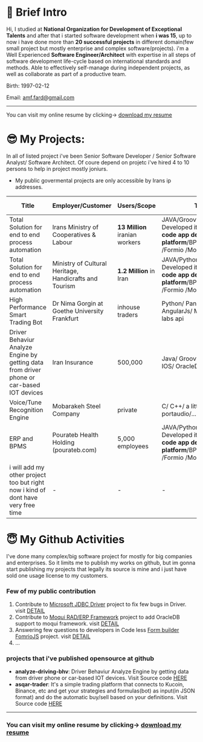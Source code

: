 # 👋 Brief Intro
Hi, I studied at **National Organization for Development of Exceptional Talents** and after that i started software development when **i was 15**, up to now i have done more than **20 successful projects** in different domain(few small project but mostly enterprise and complex software/projects).
i'm a Well Experienced **Software Engineer/Architect** with expertise in all steps of software development life-cycle based on international standards and methods. Able to effectively self-manage during independent projects, as well as collaborate as part of a productive team.

Birth: 1997-02-12  	

Email: amf.fard@gmail.com

---

You can visit my online resume by clicking-> [download my resume](https://github.com/amirmf/amirmf/blob/main/CV_SolutionArchitect_AmirMansouri.pdf)

# :sunglasses: My Projects:
In all of listed project i've been Senior Software Developer / Senior Software Analyst/ Software Architect. Of coure  depend on projetc i've hired 4 to 10 persons to help in project mostly joniurs.
* My public govermental projects are only accessible by Irans ip addresses.

| Title  | Employer/Customer | Users/Scope |  Tech detail | Status | Project link/Demo  |
| ------------- | ------------- | ------------- | ------------- | ------------- | ------------- |
| Total Solution for end to end process automation | Irans Ministry of Cooperatives & Labour  | **13 Million** iranian workers |  JAVA/Groovy/Weblogic/OracleDB/ Developed it using **my own low-code app development platform**/BPMS /Camunda /Formio /Moqui | Live :white_check_mark:  in Tehran | [Visit prkar.mcls.gov.ir](https://prkar.mcls.gov.ir/) |
| Total Solution for end to end process automation | Ministry of Cultural Heritage, Handicrafts and Tourism  | **1.2 Million** in Iran  |  JAVA/Python/Tomcat/MySql/ Developed it using **my own low-code app development platform**/BPMS /Camunda /Formio /Moqui  | Live :white_check_mark: in Tehran	 | [Visit my.mcth.ir](http://my.mcth.ir/) |
| High Performance Smart Trading Bot  | Dr Nima Gorgin at Goethe University Frankfurt  | inhouse traders  |  Python/ Panda lib/ NodeJs/ AngularJs/ Mogodb/ Django/ IG labs api  | Live :white_check_mark: in **Frankfurt**	 | Customers Private Server |
| Driver Behaviur Analyze Engine by getting data from driver phone or car-based IOT devices | Iran Insurance  | 500,000  |  Java/ Groovy/ Kafka/ RabbitMQ/ IOS/ OracleDB/ Mogodb/   | Live :white_check_mark:	 | Customers Private Server |
| Voice/Tune Recognition Engine  | Mobarakeh Steel Company  | private  |  C/ C++/ a little assembly/ portaudio/...   | Live :white_check_mark:	 | Customers Private Server |
| ERP and BPMS  | Pourateb Health Holding (pourateb.com) | 5,000 employees  | JAVA/Python/Tomcat/MySql/ Developed it using **my own low-code app development platform**/BPMS /Camunda /Formio /Moqui   | Live :white_check_mark:	 | [Visit ERP&BPMS portal](http://bpms.pouraportal.com:8080) |
| i will add my other project too but right now i kind of dont have very free time  | -  | -  | - | - | - |


# :innocent: My Github Activities
I've done many complex/big software project for mostly for big companies and enterprises.
So it limits me to publish my works on github, but im gonna start publishing my projects that legally its source is mine and i just have sold one usage license to my customers.
### Few of my public contribution
1. Contribute to [Microsoft JDBC Driver](https://github.com/microsoft/mssql-jdbc/issues/727) project to fix few bugs in Driver. visit [DETAIL](https://github.com/microsoft/mssql-jdbc/issues/727)
2. Contribute to [Moqui RAD/ERP Framework](https://github.com/moqui/moqui-framework/issues/327) project to add OracleDB support to moqui framework. visit [DETAIL](https://github.com/moqui/moqui-framework/issues/327)
3. Answering few questions to developers in Code less [Form builder FomrioJS](https://github.com/formio/formio.js/issues/1194) project. visit [DETAIL](https://github.com/formio/formio.js/issues/1194)
4. ...

### projects that i've published opensource at github
* **analyze-driving-bhv**: Driver Behaviur Analyze Engine by getting data from driver phone or car-based IOT devices. Visit Source code [HERE](https://github.com/amirmf/analyze-driving-bhv)
* **asqar-trader**: It's a simple trading platform that connects to Kucoin, Binance, etc and get your strategies and formulas(bot) as input(in JSON format) and do the automatic buy/sell based on your definitions. Visit Source code [HERE](https://github.com/amirmf/asqar-trader)
---
### You can visit my online resume by clicking-> [download my resume](https://github.com/amirmf/amirmf/blob/main/CV_SolutionArchitect_AmirMansouri.pdf)


